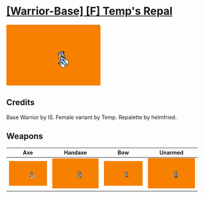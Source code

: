 # [\[Warrior-Base\] \[F\] Temp's Repal](../%5BWarrior-Base%5D%20%5BF%5D%20Temp's%20Repal)

<img src="./3.%20Axe/Axe_000.png" alt="[Warrior-Base] [F] Temp's Repal standing" />

## Credits

Base Warrior by IS.
Female variant by Temp.
Repalette by helmfried.

## Weapons


|Axe |Handaxe |Bow |Unarmed |
|  :---: | :---: | :---: | :---: |
| <img alt="Axe animation" src="./3.%20Axe/Axe.gif" /> | <img alt="Handaxe animation" src="./4.%20Handaxe/Handaxe.gif" /> | <img alt="Bow animation" src="./5.%20Bow/Bow.gif" /> | <img alt="Unarmed animation" src="./8.%20Unarmed/Unarmed.gif" /> |
